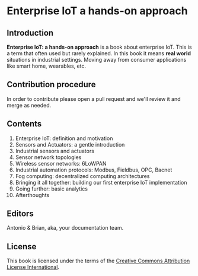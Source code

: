 # Enterprise IoT a hands-on approach

## Introduction 

**Enterprise IoT: a hands-on approach** is a book about enterprise
IoT. This is a term that often used but rarely explained. In this book
it means **real world** situations in industrial settings. Moving away
from consumer applications like smart home, wearables, etc.

## Contribution procedure

In order to contribute please open a pull request and we'll review it
and merge as needed.

## Contents

 1. Enterprise IoT: definition and motivation
 2. Sensors and Actuators: a gentle introduction
 3. Industrial sensors and actuators
 4. Sensor network topologies
 5. Wireless sensor networks: 6LoWPAN
 6. Industrial automation protocols: Modbus, Fieldbus, OPC, Bacnet
 7. Fog computing: decentralized computing architectures
 8. Bringing it all together: building our first enterprise IoT implementation
 9. Going further: basic analytics
 10. Afterthoughts

## Editors

Antonio & Brian, aka, your documentation team.

## License

This book is licensed under the terms of the
[Creative Commons Attribution License International](https://creativecommons.org/licenses/by/4.0/).
